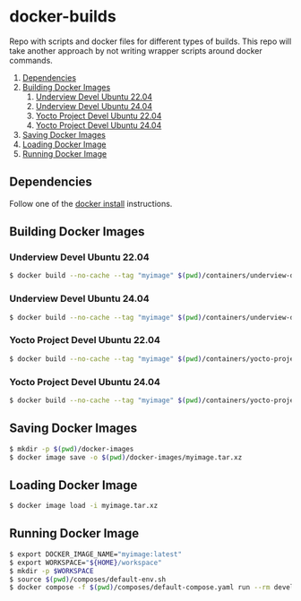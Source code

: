# docker-builds

Repo with scripts and docker files for different types of builds.
This repo will take another approach by not writing wrapper scripts
around docker commands.

1. [Dependencies](#dependencies)
2. [Building Docker Images](#building)
	1. [Underview Devel Ubuntu 22.04](#udevel-ubuntu22.04)
	1. [Underview Devel Ubuntu 24.04](#udevel-ubuntu24.04)
	2. [Yocto Project Devel Ubuntu 22.04](#ypdevel-ubuntu22.04)
	3. [Yocto Project Devel Ubuntu 24.04](#ypdevel-ubuntu24.04)
3. [Saving Docker Images](#saving)
4. [Loading Docker Image](#loading)
5. [Running Docker Image](#running)

## Dependencies <a name="dependencies"></a>

Follow one of the [docker install](https://docs.docker.com/engine/install) instructions.

## Building Docker Images <a name="building"></a>

### Underview Devel Ubuntu 22.04 <a name="udevel-ubuntu22.04"></a>
```bash
$ docker build --no-cache --tag "myimage" $(pwd)/containers/underview-devel/ubuntu-22.04
```

### Underview Devel Ubuntu 24.04 <a name="udevel-ubuntu24.04"></a>
```bash
$ docker build --no-cache --tag "myimage" $(pwd)/containers/underview-devel/ubuntu-24.04
```

### Yocto Project Devel Ubuntu 22.04 <a name="ypdevel-ubuntu22.04"></a>
```bash
$ docker build --no-cache --tag "myimage" $(pwd)/containers/yocto-project/ubuntu-22.04
```

### Yocto Project Devel Ubuntu 24.04 <a name="ypdevel-ubuntu24.04"></a>
```bash
$ docker build --no-cache --tag "myimage" $(pwd)/containers/yocto-project/ubuntu-24.04
```

## Saving Docker Images <a name="saving"></a>

```bash
$ mkdir -p $(pwd)/docker-images
$ docker image save -o $(pwd)/docker-images/myimage.tar.xz
```

## Loading Docker Image <a name="loading"></a>

```bash
$ docker image load -i myimage.tar.xz
```

## Running Docker Image <a name="running"></a>

```bash
$ export DOCKER_IMAGE_NAME="myimage:latest"
$ export WORKSPACE="${HOME}/workspace"
$ mkdir -p $WORKSPACE
$ source $(pwd)/composes/default-env.sh
$ docker compose -f $(pwd)/composes/default-compose.yaml run --rm development
```
